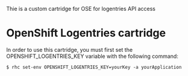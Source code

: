 Thie is a custom cartridge for OSE for logentries API access

# OpenShift Logentries cartridge

In order to use this cartridge, you must first set the OPENSHIFT_LOGENTRIES_KEY variable with the following command:

    $ rhc set-env OPENSHIFT_LOGENTRIES_KEY=yourKey -a yourApplication

